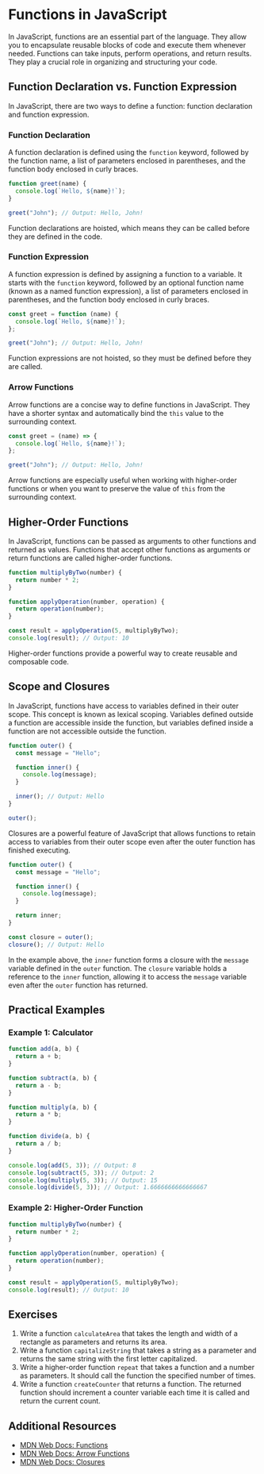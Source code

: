 # Functions in JavaScript

In JavaScript, functions are an essential part of the language. They allow you to encapsulate reusable blocks of code and execute them whenever needed. Functions can take inputs, perform operations, and return results. They play a crucial role in organizing and structuring your code.

## Function Declaration vs. Function Expression

In JavaScript, there are two ways to define a function: function declaration and function expression.

### Function Declaration

A function declaration is defined using the `function` keyword, followed by the function name, a list of parameters enclosed in parentheses, and the function body enclosed in curly braces.

```javascript
function greet(name) {
  console.log(`Hello, ${name}!`);
}

greet("John"); // Output: Hello, John!
```

Function declarations are hoisted, which means they can be called before they are defined in the code.

### Function Expression

A function expression is defined by assigning a function to a variable. It starts with the `function` keyword, followed by an optional function name (known as a named function expression), a list of parameters enclosed in parentheses, and the function body enclosed in curly braces.

```javascript
const greet = function (name) {
  console.log(`Hello, ${name}!`);
};

greet("John"); // Output: Hello, John!
```

Function expressions are not hoisted, so they must be defined before they are called.

### Arrow Functions

Arrow functions are a concise way to define functions in JavaScript. They have a shorter syntax and automatically bind the `this` value to the surrounding context.

```javascript
const greet = (name) => {
  console.log(`Hello, ${name}!`);
};

greet("John"); // Output: Hello, John!
```

Arrow functions are especially useful when working with higher-order functions or when you want to preserve the value of `this` from the surrounding context.

## Higher-Order Functions

In JavaScript, functions can be passed as arguments to other functions and returned as values. Functions that accept other functions as arguments or return functions are called higher-order functions.

```javascript
function multiplyByTwo(number) {
  return number * 2;
}

function applyOperation(number, operation) {
  return operation(number);
}

const result = applyOperation(5, multiplyByTwo);
console.log(result); // Output: 10
```

Higher-order functions provide a powerful way to create reusable and composable code.

## Scope and Closures

In JavaScript, functions have access to variables defined in their outer scope. This concept is known as lexical scoping. Variables defined outside a function are accessible inside the function, but variables defined inside a function are not accessible outside the function.

```javascript
function outer() {
  const message = "Hello";

  function inner() {
    console.log(message);
  }

  inner(); // Output: Hello
}

outer();
```

Closures are a powerful feature of JavaScript that allows functions to retain access to variables from their outer scope even after the outer function has finished executing.

```javascript
function outer() {
  const message = "Hello";

  function inner() {
    console.log(message);
  }

  return inner;
}

const closure = outer();
closure(); // Output: Hello
```

In the example above, the `inner` function forms a closure with the `message` variable defined in the `outer` function. The `closure` variable holds a reference to the `inner` function, allowing it to access the `message` variable even after the `outer` function has returned.

## Practical Examples

### Example 1: Calculator

```javascript
function add(a, b) {
  return a + b;
}

function subtract(a, b) {
  return a - b;
}

function multiply(a, b) {
  return a * b;
}

function divide(a, b) {
  return a / b;
}

console.log(add(5, 3)); // Output: 8
console.log(subtract(5, 3)); // Output: 2
console.log(multiply(5, 3)); // Output: 15
console.log(divide(5, 3)); // Output: 1.6666666666666667
```

### Example 2: Higher-Order Function

```javascript
function multiplyByTwo(number) {
  return number * 2;
}

function applyOperation(number, operation) {
  return operation(number);
}

const result = applyOperation(5, multiplyByTwo);
console.log(result); // Output: 10
```

## Exercises

1. Write a function `calculateArea` that takes the length and width of a rectangle as parameters and returns its area.
2. Write a function `capitalizeString` that takes a string as a parameter and returns the same string with the first letter capitalized.
3. Write a higher-order function `repeat` that takes a function and a number as parameters. It should call the function the specified number of times.
4. Write a function `createCounter` that returns a function. The returned function should increment a counter variable each time it is called and return the current count.

## Additional Resources

- [MDN Web Docs: Functions](https://developer.mozilla.org/en-US/docs/Web/JavaScript/Guide/Functions)
- [MDN Web Docs: Arrow Functions](https://developer.mozilla.org/en-US/docs/Web/JavaScript/Reference/Functions/Arrow_functions)
- [MDN Web Docs: Closures](https://developer.mozilla.org/en-US/docs/Web/JavaScript/Closures)